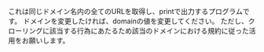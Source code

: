 これは同じドメイン名内の全てのURLを取得し、printで出力するプログラムです。
ドメインを変更したければ、domainの値を変更してください。
ただし、クローリングに該当する行為にあたるため該当のドメインにおける規約に従った活用をお願いします。
